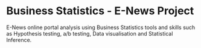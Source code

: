 # Business Statistics - E-News Project
E-News online portal analysis using Business Statistics tools and skills such as Hypothesis testing, a/b testing, Data visualisation and Statistical Inference.
